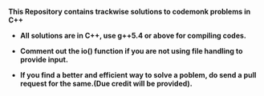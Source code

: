 **This Repository contains trackwise solutions to codemonk problems in C++**

* **All solutions are in C++, use g++5.4 or above for compiling codes.**

* **Comment out the io() function if you are not using file handling to provide input.**

* **If you find a better and efficient way to solve a poblem, do send a pull request for the same.(Due credit will be provided).**






